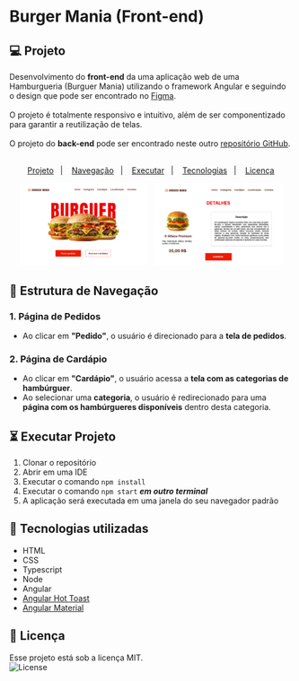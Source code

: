 # Burger Mania **(Front-end)**

## 💻 Projeto

Desenvolvimento do **front-end** da uma aplicação web de uma Hamburgueria (Burguer Mania) utilizando o framework Angular e seguindo o design que pode ser encontrado no <a href="https://www.figma.com/design/qO2d4NzMoneeNcpweqgo69/Burguer-Mania?m=auto&t=EqnFTGwCaDdirqYE-6" target="_blank" rel="noopener noreferrer">Figma</a>.
<br><br>
O projeto é totalmente responsivo e intuitivo, além de ser componentizado para garantir a reutilização de telas.
<br><br>
O projeto do **back-end** pode ser encontrado neste outro
<a href="https://github.com/luiscarloscamara/hamburgueria-back" target="_blank" rel="noopener noreferrer">repositório GitHub</a>.
<br><br>

<p align="center">
  <a href="#-projeto">Projeto</a>&nbsp;&nbsp;&nbsp;|&nbsp;&nbsp;&nbsp;
  <a href="#-estrutura de navegação">Navegação</a>&nbsp;&nbsp;&nbsp;|&nbsp;&nbsp;&nbsp;
  <a href="#-executar projeto">Executar</a>&nbsp;&nbsp;&nbsp;|&nbsp;&nbsp;&nbsp;
  <a href="#-tecnologias utilizadas">Tecnologias</a>&nbsp;&nbsp;&nbsp;|&nbsp;&nbsp;&nbsp;
  <a href="#-licença">Licença</a>
</p>

<p align="center">
  <img 
    alt="Preview do projeto desenvolvido, página principal." 
    src="./public/home.png" 
    width="45%"
    style="margin-right: 10px;"
  >
  <img 
    alt="Preview do projeto desenvolvido, página de pedidos."
    src="./public/detalhes_hamburguer.png" 
    width="45%"
  >
</p>

## 🔗 Estrutura de Navegação

### **1. Página de Pedidos**
- Ao clicar em **"Pedido"**, o usuário é direcionado para a **tela de pedidos**.

### **2. Página de Cardápio**
- Ao clicar em **"Cardápio"**, o usuário acessa a **tela com as categorias de hambúrguer**.
- Ao selecionar uma **categoria**, o usuário é redirecionado para uma **página com os hambúrgueres disponíveis** dentro desta categoria.

## ⏳ Executar Projeto

 1. Clonar o repositório
 2. Abrir em uma IDE
 3. Executar o comando `npm install`
 4. Executar o comando `npm start` ***em outro terminal***
 5. A aplicação será executada em uma janela do seu navegador padrão

## 🚀 Tecnologias utilizadas

- HTML
- CSS
- Typescript
- Node
- Angular
- <a href="https://ngxpert.github.io/hot-toast/" target="_blank">Angular Hot Toast</a>
- <a href="https://material.angular.io/" target="_blank">Angular Material</a>

## 📝 Licença

Esse projeto está sob a licença MIT. <br>
<img alt="License" src="https://img.shields.io/static/v1?label=license&message=MIT&color=49AA26&labelColor=000000">